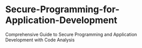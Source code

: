 # Secure-Programming-for-Application-Development
Comprehensive Guide to Secure Programming and Application Development with Code Analysis
